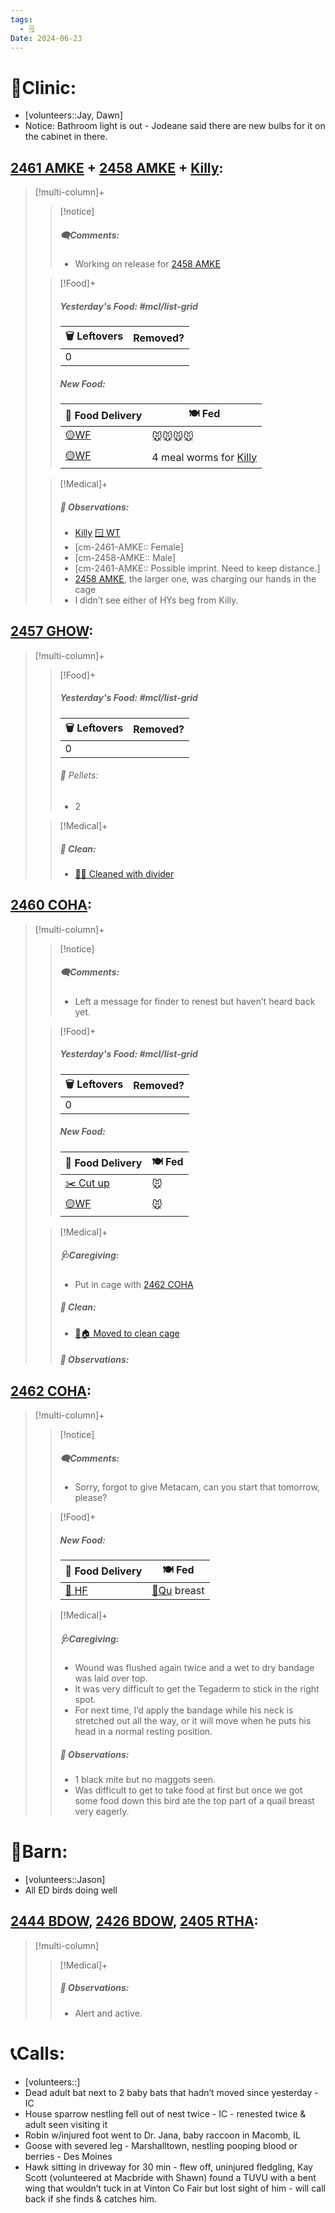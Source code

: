 ```yaml
---
tags:
  - 🗒️
Date: 2024-06-23
---
```


# 🏥Clinic:
- [volunteers::Jay, Dawn]
- Notice: Bathroom light is out - Jodeane said there are new bulbs for it on the cabinet in there.

## [2461 AMKE](../RARE%20Birds/2461%20AMKE.md) + [2458 AMKE](../RARE%20Birds/2458%20AMKE.md) + [Killy](../RARE%20Birds/Ed%20Birds/Killy.md):
> [!multi-column]+
>
>> [!notice]
>> ##### 🗨️Comments:
>> - Working on release for [2458 AMKE](../RARE%20Birds/2458%20AMKE.md)
>
>> [!Food]+
>> ##### Yesterday's Food: #mcl/list-grid
>> |🗑️ Leftovers| Removed?
>> |---|---|
>>|0|
>>
>> ##### New Food:
>> |🚚 Food Delivery| 🍽️ Fed|
>> |---|---|
>>|[🟡WF](../Admin/Codes/Whole%20food.md)|🐭🐭🐭🐭|
>>|[🟡WF](../Admin/Codes/Whole%20food.md)|4 meal worms for [Killy](../RARE%20Birds/Ed%20Birds/Killy.md)
>
>> [!Medical]+
>> ##### 🔭 Observations:
>> - [Killy](../RARE%20Birds/Ed%20Birds/Killy.md) [🪟 WT](../Admin/Codes/Window%20time.md)
>> - [cm-2461-AMKE:: Female]
>> - [cm-2458-AMKE:: Male]
>> - [cm-2461-AMKE:: Possible imprint. Need to keep distance.]
>> - [2458 AMKE](../RARE%20Birds/2458%20AMKE.md), the larger one, was charging our hands in the cage
>> - I didn’t see either of HYs beg from Killy.

## [2457 GHOW](../RARE%20Birds/2457%20GHOW.md):
> [!multi-column]+
>
>> [!Food]+
>> ##### Yesterday's Food: #mcl/list-grid
>> |🗑️ Leftovers| Removed?
>> |---|---|
>>|0|
>>
>>###### 💩 Pellets:
>>- 2
>
>> [!Medical]+
>>##### 🫧 Clean:
>> - [🧼➗ Cleaned with divider](../Admin/Codes/Cleaned%20with%20divider.md)
>>

## [2460 COHA](../RARE%20Birds/2460%20COHA.md):
> [!multi-column]+
>
>> [!notice]
>> ##### 🗨️Comments:
>> - Left a message for finder to renest but haven’t heard back yet.
>
>> [!Food]+
>> ##### Yesterday's Food: #mcl/list-grid
>> |🗑️ Leftovers| Removed?
>> |---|---|
>>|0|
>>
>> ##### New Food:
>> |🚚 Food Delivery| 🍽️ Fed|
>> |---|---|
>>|[✂️ Cut up](../Admin/Codes/Cut%20up.md)|🐭|
>>|[🟡WF](../Admin/Codes/Whole%20food.md)|🐭
>
>> [!Medical]+
>> ##### 🩺Caregiving:
>> - Put in cage with [2462 COHA](../RARE%20Birds/2462%20COHA.md)
>>
>>##### 🫧 Clean:
>> - [🧼🏠 Moved to clean cage](../Admin/Codes/Moved%20to%20clean%20cage.md)
>>
>> ##### 🔭 Observations:

## [2462 COHA](../RARE%20Birds/2462%20COHA.md):
> [!multi-column]+
>
>> [!notice]
>> ##### 🗨️Comments:
>> - Sorry, forgot to give Metacam, can you start that tomorrow, please?
>
>> [!Food]+
>> ##### New Food:
>> |🚚 Food Delivery| 🍽️ Fed|
>> |---|---|
>>|[🫱 HF](../Admin/Codes/Handfed.md)|[🐥Qu](../Admin/Codes/Food/Quail.md) breast
>
>> [!Medical]+
>> ##### 🩺Caregiving:
>> - Wound was flushed again twice and a wet to dry bandage was laid over top. 
>> - It was very difficult to get the Tegaderm to stick in the right spot. 
>> 	- For next time, I’d apply the bandage while his neck is stretched out all the way, or it will move when he puts his head in a normal resting position. 
>>
>> ##### 🔭 Observations:
>> - 1 black mite but no maggots seen.
>> - Was difficult to get to take food at first but once we got some food down this bird ate the top part of a quail breast very eagerly.

# 🏡Barn:
- [volunteers::Jason]
- All ED birds doing well

## [2444 BDOW](../RARE%20Birds/2444%20BDOW.md), [2426 BDOW](../RARE%20Birds/2426%20BDOW.md), [2405 RTHA](../RARE%20Birds/2405%20RTHA.md):
> [!multi-column]
>
>> [!Medical]+
>> ##### 🔭 Observations:
>> - Alert and active.

# 📞Calls:
- [volunteers::]
- Dead adult bat next to 2 baby bats that hadn’t moved since yesterday - IC
- House sparrow nestling fell out of nest twice - IC - renested twice & adult seen visiting it
- Robin w/injured foot went to Dr. Jana, baby raccoon in Macomb, IL
- Goose with severed leg - Marshalltown, nestling pooping blood or berries - Des Moines
- Hawk sitting in driveway for 30 min - flew off, uninjured fledgling, Kay Scott (volunteered at Macbride with Shawn) found a TUVU with a bent wing that wouldn’t tuck in at Vinton Co Fair but lost sight of him - will call back if she finds & catches him.